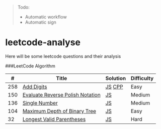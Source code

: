 > Todo:   
> * Automatic workflow
> * Automatic sign

# leetcode-analyse

Here will be some leetcode questions and their analysis 


###LeetCode Algorithm


| # | Title | Solution | Difficulty |
|---| ----- | -------- | ---------- |
|258|[Add Digits](https://leetcode.com/problems/add-digits/)| [JS](./algorithms/addDigits/addDigits.js) [CPP](./algorithms/addDigits/addDigits.cc)|Easy|
|150|[Evaluate Reverse Polish Notation](https://leetcode.com/problems/evaluate-reverse-polish-notation/)| [JS](./algorithms/evaluateReversePolishNotation/evaluateReversePolishNotation.js)|Medium|
|136|[Single Number](https://leetcode.com/problems/single-number/)| [JS](./algorithms/singleNumber/singleNumber.js)|Medium|
|104|[Maximum Depth of Binary Tree](https://leetcode.com/problems/maximum-depth-of-binary-tree/)| [JS](./algorithms/maximumDepthOfBinaryTree/maximumDepthOfBinaryTree.js)|Easy|
|32|[Longest Valid Parentheses](https://leetcode.com/problems/longest-valid-parentheses/)| [JS](./algorithms/longestValidParentheses/longestValidParentheses.js)|Hard|


